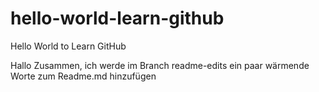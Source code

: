 # hello-world-learn-github
Hello World to Learn GitHub

Hallo Zusammen, ich werde im Branch readme-edits ein paar wärmende Worte zum Readme.md hinzufügen
